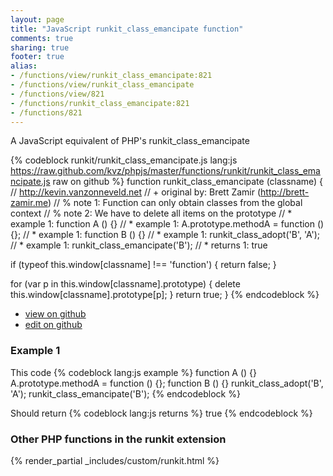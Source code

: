 ```yaml
---
layout: page
title: "JavaScript runkit_class_emancipate function"
comments: true
sharing: true
footer: true
alias:
- /functions/view/runkit_class_emancipate:821
- /functions/view/runkit_class_emancipate
- /functions/view/821
- /functions/runkit_class_emancipate:821
- /functions/821
---
```

<!-- Generated by Rakefile:build -->
A JavaScript equivalent of PHP's runkit_class_emancipate

{% codeblock runkit/runkit_class_emancipate.js lang:js https://raw.github.com/kvz/phpjs/master/functions/runkit/runkit_class_emancipate.js raw on github %}
function runkit_class_emancipate (classname) {
  // http://kevin.vanzonneveld.net
  // +   original by: Brett Zamir (http://brett-zamir.me)
  // %          note 1: Function can only obtain classes from the global context
  // %          note 2: We have to delete all items on the prototype
  // *     example 1: function A () {}
  // *     example 1: A.prototype.methodA = function () {};
  // *     example 1: function B () {}
  // *     example 1: runkit_class_adopt('B', 'A');
  // *     example 1: runkit_class_emancipate('B');
  // *     returns 1: true

  if (typeof this.window[classname] !== 'function') {
    return false;
  }

  for (var p in this.window[classname].prototype) {
    delete this.window[classname].prototype[p];
  }
  return true;
}
{% endcodeblock %}

 - [view on github](https://github.com/kvz/phpjs/blob/master/functions/runkit/runkit_class_emancipate.js)
 - [edit on github](https://github.com/kvz/phpjs/edit/master/functions/runkit/runkit_class_emancipate.js)

### Example 1
This code
{% codeblock lang:js example %}
function A () {}
A.prototype.methodA = function () {};
function B () {}
runkit_class_adopt('B', 'A');
runkit_class_emancipate('B');
{% endcodeblock %}

Should return
{% codeblock lang:js returns %}
true
{% endcodeblock %}


### Other PHP functions in the runkit extension
{% render_partial _includes/custom/runkit.html %}
